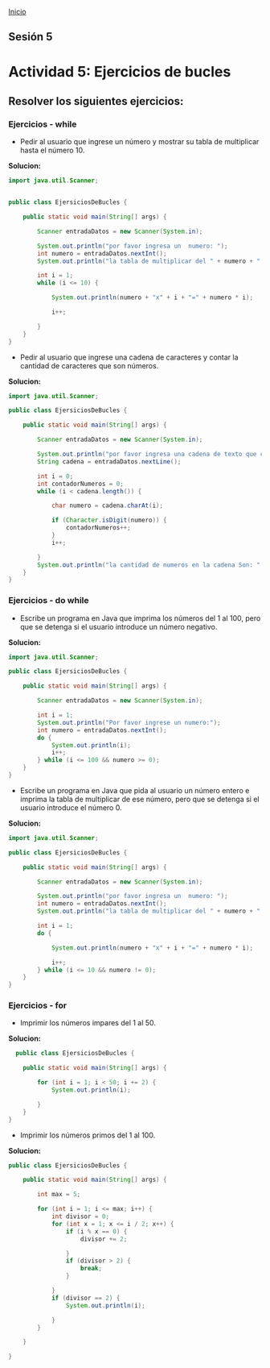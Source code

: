 <!-- No borrar o modificar -->

[Inicio](./index.md)

## Sesión 5

<!-- Su documentación aquí -->

# Actividad 5: Ejercicios de bucles

## Resolver los siguientes ejercicios:

### Ejercicios - while

- Pedir al usuario que ingrese un número y mostrar su tabla de multiplicar hasta el número 10.

**Solucion:**

```java copy
import java.util.Scanner;


public class EjersiciosDeBucles {

    public static void main(String[] args) {

        Scanner entradaDatos = new Scanner(System.in);

        System.out.println("por favor ingresa un  numero: ");
        int numero = entradaDatos.nextInt();
        System.out.println("la tabla de multiplicar del " + numero + " es: ");

        int i = 1;
        while (i <= 10) {

            System.out.println(numero + "x" + i + "=" + numero * i);

            i++;

        }
    }
}
```

- Pedir al usuario que ingrese una cadena de caracteres y contar la cantidad de caracteres que son números.

**Solucion:**

```java copy
import java.util.Scanner;

public class EjersiciosDeBucles {

    public static void main(String[] args) {

        Scanner entradaDatos = new Scanner(System.in);

        System.out.println("por favor ingresa una cadena de texto que contenga numeros: ");
        String cadena = entradaDatos.nextLine();

        int i = 0;
        int contadorNumeros = 0;
        while (i < cadena.length()) {

            char numero = cadena.charAt(i);

            if (Character.isDigit(numero)) {
                contadorNumeros++;
            }
            i++;

        }
        System.out.println("la cantidad de numeros en la cadena Son: " + contadorNumeros);
    }
}
```

### Ejercicios - do while

- Escribe un programa en Java que imprima los números del 1 al 100, pero que se detenga si el usuario introduce un número negativo.

**Solucion:**

```java copy
import java.util.Scanner;

public class EjersiciosDeBucles {

    public static void main(String[] args) {

        Scanner entradaDatos = new Scanner(System.in);

        int i = 1;
        System.out.println("Por favor ingrese un numero:");
        int numero = entradaDatos.nextInt();
        do {
            System.out.println(i);
            i++;
        } while (i <= 100 && numero >= 0);
    }
}
```

- Escribe un programa en Java que pida al usuario un número entero e imprima la tabla de multiplicar de ese número, pero que se detenga si el usuario introduce el número 0.

**Solucion:**

```java copy
import java.util.Scanner;

public class EjersiciosDeBucles {

    public static void main(String[] args) {

        Scanner entradaDatos = new Scanner(System.in);

        System.out.println("por favor ingresa un  numero: ");
        int numero = entradaDatos.nextInt();
        System.out.println("la tabla de multiplicar del " + numero + " es: ");

        int i = 1;
        do {

            System.out.println(numero + "x" + i + "=" + numero * i);

            i++;
        } while (i <= 10 && numero != 0);
    }
}
```

### Ejercicios - for

- Imprimir los números impares del 1 al 50.

**Solucion:**

```java copy
  public class EjersiciosDeBucles {

    public static void main(String[] args) {

        for (int i = 1; i < 50; i += 2) {
            System.out.println(i);

        }
    }
}
```

- Imprimir los números primos del 1 al 100.

**Solucion:**

```java copy
public class EjersiciosDeBucles {

    public static void main(String[] args) {

        int max = 5;

        for (int i = 1; i <= max; i++) {
            int divisor = 0;
            for (int x = 1; x <= i / 2; x++) {
                if (i % x == 0) {
                    divisor += 2;

                }
                if (divisor > 2) {
                    break;
                }

            }
            if (divisor == 2) {
                System.out.println(i);

            }
        }

    }

}
```
